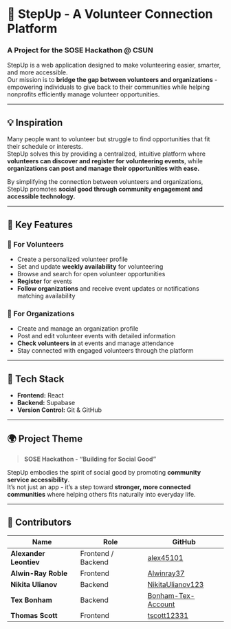 # 🌟 StepUp - A Volunteer Connection Platform

### A Project for the **SOSE Hackathon @ CSUN**

StepUp is a web application designed to make volunteering easier, smarter, and more accessible.  
Our mission is to **bridge the gap between volunteers and organizations** - empowering individuals to give back to their communities while helping nonprofits efficiently manage volunteer opportunities.

---

## 💡 Inspiration

Many people want to volunteer but struggle to find opportunities that fit their schedule or interests.  
StepUp solves this by providing a centralized, intuitive platform where **volunteers can discover and register for volunteering events**, while **organizations can post and manage their opportunities with ease.**

By simplifying the connection between volunteers and organizations, StepUp promotes **social good through community engagement and accessible technology.**

---

## 🚀 Key Features

### 👤 For Volunteers
- Create a personalized volunteer profile  
- Set and update **weekly availability** for volunteering  
- Browse and search for open volunteer opportunities  
- **Register** for events  
- **Follow organizations** and receive event updates or notifications matching availability  

### 🏢 For Organizations
- Create and manage an organization profile  
- Post and edit volunteer events with detailed information  
- **Check volunteers in** at events and manage attendance  
- Stay connected with engaged volunteers through the platform  

---

## 🧩 Tech Stack
- **Frontend:** React
- **Backend:** Supabase
- **Version Control:** Git & GitHub  

---

## 🌍 Project Theme

> **SOSE Hackathon - “Building for Social Good”**

StepUp embodies the spirit of social good by promoting **community service accessibility**.  
It’s not just an app - it’s a step toward **stronger, more connected communities** where helping others fits naturally into everyday life.

---

## 👥 Contributors

| Name | Role | GitHub |
|------|------|--------|
| **Alexander Leontiev** | Frontend / Backend | [alex45101](https://github.com/alex45101) |
| **Alwin-Ray Roble** | Frontend | [Alwinray37](https://github.com/Alwinray37) |
| **Nikita Ulianov** | Backend | [NikitaUlianov123](https://github.com/NikitaUlianov123) |
| **Tex Bonham** | Backend | [Bonham-Tex-Account](https://github.com/Bonham-Tex-Account) |
| **Thomas Scott** | Frontend | [tscott12331](https://github.com/tscott12331) |
